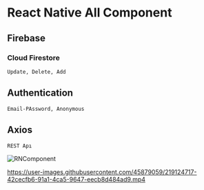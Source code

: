 # React Native All Component

## Firebase

### Cloud Firestore
    Update, Delete, Add
  
## Authentication
    Email-PAssword, Anonymous

## Axios 
    REST Apı



![RNComponent](https://user-images.githubusercontent.com/45879059/218330274-12e08119-86da-4110-a763-c384ea60ed0c.png)



https://user-images.githubusercontent.com/45879059/219124717-42cecfb6-91a1-4ca5-9647-eecb8d484ad9.mp4

